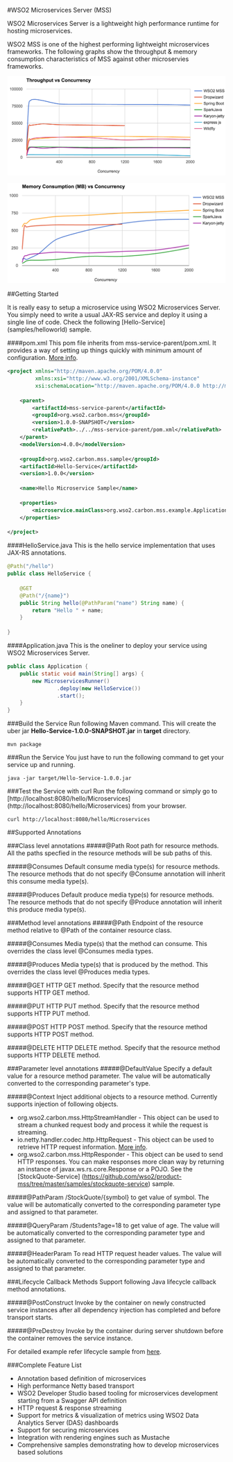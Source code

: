 #WSO2 Microservices Server (MSS)

WSO2 Microservices Server is a lightweight high performance runtime for hosting microservices.

WSO2 MSS is one of the highest performing lightweight microservices frameworks. The following graphs show the 
throughput & memory consumption characteristics of MSS against other microservies frameworks.
 
![Throughput](docs/images/tps.png) 

![Memory](docs/images/memory.png) 

##Getting Started

It is really easy to setup a microservice using WSO2 Microservices Server. You simply need to write a usual JAX-RS 
service and deploy it using a single line of code. Check the following [Hello-Service]
(samples/helloworld) sample.

####pom.xml
This pom file inherits from mss-service-parent/pom.xml. It provides a way of setting up things quickly with minimum 
amount of 
configuration. [More info](mss-service-parent).

```xml
<project xmlns="http://maven.apache.org/POM/4.0.0"
         xmlns:xsi="http://www.w3.org/2001/XMLSchema-instance"
         xsi:schemaLocation="http://maven.apache.org/POM/4.0.0 http://maven.apache.org/xsd/maven-4.0.0.xsd">

    <parent>
        <artifactId>mss-service-parent</artifactId>
        <groupId>org.wso2.carbon.mss</groupId>
        <version>1.0.0-SNAPSHOT</version>
        <relativePath>../../mss-service-parent/pom.xml</relativePath>
    </parent>
    <modelVersion>4.0.0</modelVersion>

    <groupId>org.wso2.carbon.mss.sample</groupId>
    <artifactId>Hello-Service</artifactId>
    <version>1.0.0</version>

    <name>Hello Microservice Sample</name>

    <properties>
        <microservice.mainClass>org.wso2.carbon.mss.example.Application</microservice.mainClass>
    </properties>

</project>
```

####HelloService.java
This is the hello service implementation that uses JAX-RS annotations.
```java
@Path("/hello")
public class HelloService {

    @GET
    @Path("/{name}")
    public String hello(@PathParam("name") String name) {
        return "Hello " + name;
    }

}
```


####Application.java
This is the oneliner to deploy your service using WSO2 Microservices Server.
```java
public class Application {
    public static void main(String[] args) {
        new MicroservicesRunner()
                .deploy(new HelloService())
                .start();
    }
}
```


###Build the Service
Run following Maven command. This will create the uber jar **Hello-Service-1.0.0-SNAPSHOT.jar** in **target** directory.
```
mvn package
```


###Run the Service
You just have to run the following command to get your service up and running.
```
java -jar target/Hello-Service-1.0.0.jar
```


###Test the Service with curl
Run the following command or simply go to [http://localhost:8080/hello/Microservices]
(http://localhost:8080/hello/Microservices) 
from your browser.
```
curl http://localhost:8080/hello/Microservices
```


##Supported Annotations



###Class level annotations
#####@Path
Root path for resource methods. All the paths specfied in the resource methods will be sub paths of this.

#####@Consumes
Default consume media type(s) for resource methods. The resource methods that do not specify @Consume annotation will
 inherit this consume media type(s).

#####@Produces
Default produce media type(s) for resource methods. The resource methods that do not specify @Produce annotation will
inherit this produce media type(s).


###Method level annotations
#####@Path
Endpoint of the resource method relative to @Path of the container resource class.

#####@Consumes
Media type(s) that the method can consume. This overrides the class level @Consumes media types.

#####@Produces
Media type(s) that is produced by the method. This overrides the class level @Produces media types.

#####@GET
HTTP GET method. Specify that the resource method supports HTTP GET method.

#####@PUT
HTTP PUT method. Specify that the resource method supports HTTP PUT method.

#####@POST
HTTP POST method. Specify that the resource method supports HTTP POST method.

#####@DELETE
HTTP DELETE method. Specify that the resource method supports HTTP DELETE method.


###Parameter level annotations
#####@DefaultValue
Specify a default value for a resource method parameter. The value will be automatically converted to the 
corresponding parameter's type.

#####@Context
Inject additional objects to a resource method. Currently supports injection of  following objects.
* org.wso2.carbon.mss.HttpStreamHandler - 
    This object can be used to stream a chunked request body and process it while the request is streaming. 
* io.netty.handler.codec.http.HttpRequest - 
    This object can be used to retrieve HTTP request information. [More info](http://netty.io/4.0/api/io/netty/handler/codec/http/HttpRequest.html).
* org.wso2.carbon.mss.HttpResponder - 
    This object can be used to send HTTP responses. You can make responses more clean way by returning an instance of 
    javax.ws.rs.core.Response or a POJO. See the [StockQuote-Service]
    (https://github.com/wso2/product-mss/tree/master/samples/stockquote-service) sample.

#####@PathParam
/StockQuote/{symbol} to get value of symbol. The value will be automatically converted to the corresponding parameter
 type and assigned to that parameter.

#####@QueryParam
/Students?age=18 to get value of age. The value will be automatically converted to the corresponding parameter type 
and assigned to that parameter.

#####@HeaderParam
To read HTTP request header values. The value will be automatically converted to the corresponding parameter type and
 assigned to that parameter.




###Lifecycle Callback Methods
Support following Java lifecycle callback method annotations. 

#####@PostConstruct
Invoke by the container on newly constructed service instances after all dependency injection has completed and before transport starts. 

#####@PreDestroy
Invoke by the container during server shutdown before the  container removes the service instance.

For detailed example refer lifecycle sample from [here](https://github.com/wso2/product-mss/tree/master/samples/lifecycle). 


###Complete Feature List
* Annotation based definition of microservices
* High performance Netty based transport
* WSO2 Developer Studio based tooling for microservices development starting from a Swagger API definition
* HTTP request & response streaming
* Support for metrics & visualization of metrics using WSO2 Data Analytics Server (DAS) dashboards
* Support for securing microservices
* Integration with rendering engines such as Mustache
* Comprehensive samples demonstrating how to develop microservices based solutions








